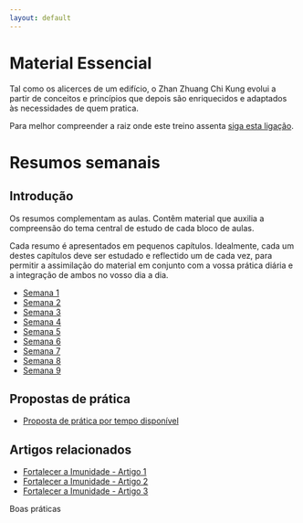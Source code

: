 ```yaml
---
layout: default
---
```

# Material Essencial 

Tal como os alicerces de um edifício, o Zhan Zhuang Chi Kung evolui a partir de conceitos e princípios que depois são enriquecidos e adaptados às necessidades de quem pratica.

Para melhor compreender a raiz onde este treino assenta [siga esta ligação](/essencial.html). 

# Resumos semanais

## Introdução

Os resumos complementam as aulas. Contêm material que auxilia a compreensão do tema central de estudo de cada bloco de aulas. 

Cada resumo é apresentados em pequenos capítulos. Idealmente, cada um destes capítulos deve ser estudado e reflectido um de cada vez, para permitir a assimilação do material em conjunto com a vossa prática diária e a integração de ambos no vosso dia a dia. 

+ [Semana 1](/aulas/abr2015/semana1.html) 
+ [Semana 2](/aulas/abr2015/semana2.html)
+ [Semana 3](/aulas/abr2015/semana3.html)
+ [Semana 4](/aulas/abr2015/semana4.html)
+ [Semana 5](/aulas/abr2015/semana5.html)
+ [Semana 6](/aulas/abr2015/semana6.html)
+ [Semana 7](/aulas/abr2015/semana7.html)
+ [Semana 8](/aulas/abr2015/semana8.html)
+ [Semana 9](/aulas/abr2015/semana9.html)

## Propostas de prática

+ [Proposta de prática por tempo disponível](/aulas/abr2015/proposta1-2.html)

## Artigos relacionados 

+  [Fortalecer a Imunidade - Artigo 1](http://devagar.org/2015/03/19/imunidade1.html)
+  [Fortalecer a Imunidade - Artigo 2](http://devagar.org/2015/03/25/imunidade2.html)
+  [Fortalecer a Imunidade - Artigo 3](http://devagar.org/2015/04/10/imunidade3.html)

Boas práticas
